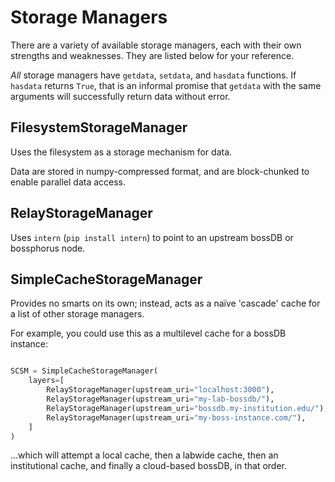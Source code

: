 # Storage Managers

There are a variety of available storage managers, each with their own strengths and weaknesses. They are listed below for your reference.

*All* storage managers have `getdata`, `setdata`, and `hasdata` functions. If `hasdata` returns `True`, that is an informal promise that `getdata` with the same arguments will successfully return data without error.

## FilesystemStorageManager

Uses the filesystem as a storage mechanism for data.

Data are stored in numpy-compressed format, and are block-chunked to enable parallel data access.

## RelayStorageManager

Uses `intern` (`pip install intern`) to point to an upstream bossDB or bossphorus node.

## SimpleCacheStorageManager

Provides no smarts on its own; instead, acts as a naïve 'cascade' cache for a list of other storage managers.

For example, you could use this as a multilevel cache for a bossDB instance:

```python

SCSM = SimpleCacheStorageManager(
    layers=[
        RelayStorageManager(upstream_uri="localhost:3000"),
        RelayStorageManager(upstream_uri="my-lab-bossdb/"),
        RelayStorageManager(upstream_uri="bossdb.my-institution.edu/"),
        RelayStorageManager(upstream_uri="my-boss-instance.com/"),
    ]
)
```

...which will attempt a local cache, then a labwide cache, then an institutional cache, and finally a cloud-based bossDB, in that order.
